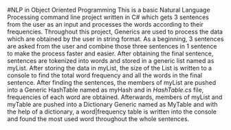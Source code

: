  #NLP in Object Oriented Programming
 This is a basic Natural Language Processing command line project written in C# which gets 3 sentences from the user as an input and processes the words according to their frequencies.
 Throughout this project, Generics are used to process the data which are obtained by the user in string format. As a beginning, 3 sentences are asked from the user and combine those three sentences in 1 sentence to make the process faster and easier. After obtaining the final sentence, sentences are tokenized into words and stored in a generic list named as myList. After storing the data in myList, the size of the List is written to a console to find the total word frequency and all the words in the final sentence. After finding the sentences, the members of myList are pushed into a Generic HashTable named as myHash and in *HashTable.cs* file, frequencies of each word are obtained. Afterwards, members of myList and myTable are pushed into a Dictionary Generic named as MyTable and with the help of a dictionary, a word|frequency table is written into the console and found the most used word throughout the whole sentences.